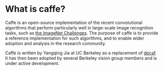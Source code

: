 # What is caffe?

Caffe is an open-source implementation of the recent convolutional algorithms that perform particularly well in large-scale image recognition tasks, such as [the ImageNet Challenges](http://www.image-net.org/). The purpose of caffe is to provide a reference implementation for such algorithms, and to enable wider adoption and analysis in the research community.

Caffe is written by Yangqing Jia at UC Berkeley as a replacement of [decaf](http://decaf.berkeleyvision.org/). It has then been adopted by several Berkeley vision group members and is under active development.
